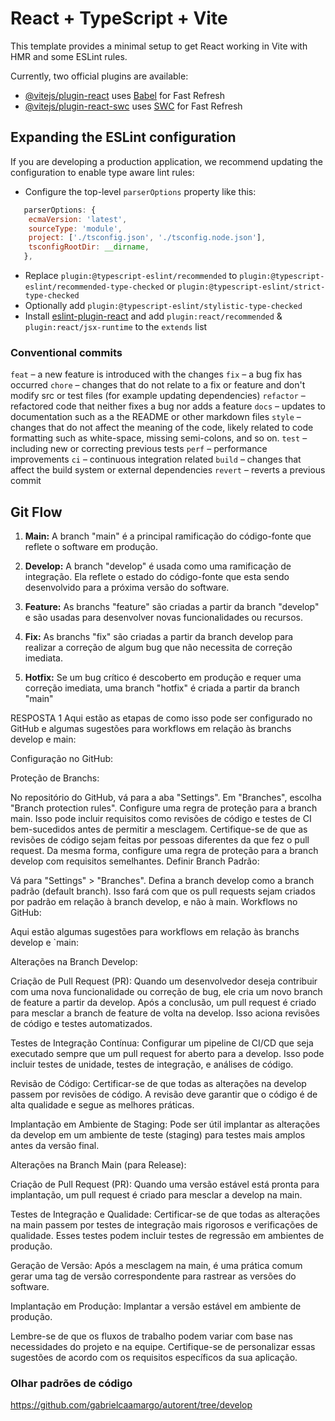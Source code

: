 # React + TypeScript + Vite

This template provides a minimal setup to get React working in Vite with HMR and some ESLint rules.

Currently, two official plugins are available:

- [@vitejs/plugin-react](https://github.com/vitejs/vite-plugin-react/blob/main/packages/plugin-react/README.md) uses [Babel](https://babeljs.io/) for Fast Refresh
- [@vitejs/plugin-react-swc](https://github.com/vitejs/vite-plugin-react-swc) uses [SWC](https://swc.rs/) for Fast Refresh

## Expanding the ESLint configuration

If you are developing a production application, we recommend updating the configuration to enable type aware lint rules:

- Configure the top-level `parserOptions` property like this:

```js
   parserOptions: {
    ecmaVersion: 'latest',
    sourceType: 'module',
    project: ['./tsconfig.json', './tsconfig.node.json'],
    tsconfigRootDir: __dirname,
   },
```

- Replace `plugin:@typescript-eslint/recommended` to `plugin:@typescript-eslint/recommended-type-checked` or `plugin:@typescript-eslint/strict-type-checked`
- Optionally add `plugin:@typescript-eslint/stylistic-type-checked`
- Install [eslint-plugin-react](https://github.com/jsx-eslint/eslint-plugin-react) and add `plugin:react/recommended` & `plugin:react/jsx-runtime` to the `extends` list

### Conventional commits

`feat` – a new feature is introduced with the changes
`fix` – a bug fix has occurred
`chore` – changes that do not relate to a fix or feature and don't modify src or test files (for example updating dependencies)
`refactor` – refactored code that neither fixes a bug nor adds a feature
`docs` – updates to documentation such as a the README or other markdown files
`style` – changes that do not affect the meaning of the code, likely related to code formatting such as white-space, missing semi-colons, and so on.
`test` – including new or correcting previous tests
`perf` – performance improvements
`ci` – continuous integration related
`build` – changes that affect the build system or external dependencies
`revert` – reverts a previous commit

## Git Flow

1. **Main:** A branch "main" é a principal ramificação do código-fonte que reflete o software em produção.

2. **Develop:** A branch "develop" é usada como uma ramificação de integração. Ela reflete o estado do código-fonte que esta sendo desenvolvido para a próxima versão do software.

3. **Feature:** As branchs "feature" são criadas a partir da branch "develop" e são usadas para desenvolver novas funcionalidades ou recursos.

4. **Fix:** As branchs "fix" são criadas a partir da branch develop para realizar a correção de algum bug que não necessita de correção imediata.

5. **Hotfix:** Se um bug crítico é descoberto em produção e requer uma correção imediata, uma branch "hotfix" é criada a partir da branch "main"

RESPOSTA 1
Aqui estão as etapas de como isso pode ser configurado no GitHub e algumas sugestões para workflows em relação às branchs develop e main:

Configuração no GitHub:

Proteção de Branchs:

No repositório do GitHub, vá para a aba "Settings".
Em "Branches", escolha "Branch protection rules".
Configure uma regra de proteção para a branch main. Isso pode incluir requisitos como revisões de código e testes de CI bem-sucedidos antes de permitir a mesclagem. Certifique-se de que as revisões de código sejam feitas por pessoas diferentes da que fez o pull request.
Da mesma forma, configure uma regra de proteção para a branch develop com requisitos semelhantes.
Definir Branch Padrão:

Vá para "Settings" > "Branches".
Defina a branch develop como a branch padrão (default branch). Isso fará com que os pull requests sejam criados por padrão em relação à branch develop, e não à main.
Workflows no GitHub:

Aqui estão algumas sugestões para workflows em relação às branchs develop e `main:

Alterações na Branch Develop:

Criação de Pull Request (PR): Quando um desenvolvedor deseja contribuir com uma nova funcionalidade ou correção de bug, ele cria um novo branch de feature a partir da develop. Após a conclusão, um pull request é criado para mesclar a branch de feature de volta na develop. Isso aciona revisões de código e testes automatizados.

Testes de Integração Contínua: Configurar um pipeline de CI/CD que seja executado sempre que um pull request for aberto para a develop. Isso pode incluir testes de unidade, testes de integração, e análises de código.

Revisão de Código: Certificar-se de que todas as alterações na develop passem por revisões de código. A revisão deve garantir que o código é de alta qualidade e segue as melhores práticas.

Implantação em Ambiente de Staging: Pode ser útil implantar as alterações da develop em um ambiente de teste (staging) para testes mais amplos antes da versão final.

Alterações na Branch Main (para Release):

Criação de Pull Request (PR): Quando uma versão estável está pronta para implantação, um pull request é criado para mesclar a develop na main.

Testes de Integração e Qualidade: Certificar-se de que todas as alterações na main passem por testes de integração mais rigorosos e verificações de qualidade. Esses testes podem incluir testes de regressão em ambientes de produção.

Geração de Versão: Após a mesclagem na main, é uma prática comum gerar uma tag de versão correspondente para rastrear as versões do software.

Implantação em Produção: Implantar a versão estável em ambiente de produção.

Lembre-se de que os fluxos de trabalho podem variar com base nas necessidades do projeto e na equipe. Certifique-se de personalizar essas sugestões de acordo com os requisitos específicos da sua aplicação.

### Olhar padrões de código

https://github.com/gabrielcaamargo/autorent/tree/develop
